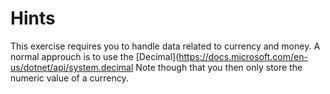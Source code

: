 # Hints

This exercise requires you to handle data related to currency and money. A normal approuch is to use the [Decimal](https://docs.microsoft.com/en-us/dotnet/api/system.decimal
Note though that you then only store the numeric value of a currency.
